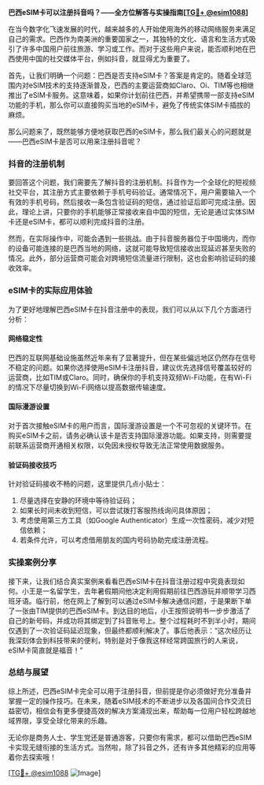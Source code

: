 **巴西eSIM卡可以注册抖音吗？——全方位解答与实操指南[[TG💪+ @esim1088](https://t.me/s/esim1088)]**

在当今数字化飞速发展的时代，越来越多的人开始使用海外的移动网络服务来满足自己的需求。巴西作为南美洲的重要国家之一，其独特的文化、语言和生活方式吸引了许多中国用户前往旅游、学习或工作。而对于这些用户来说，能否顺利地在巴西使用中国的社交媒体平台，例如抖音，就显得尤为重要了。

首先，让我们明确一个问题：巴西是否支持eSIM卡？答案是肯定的。随着全球范围内对eSIM技术的支持逐渐普及，巴西的主要运营商如Claro、Oi、TIM等也相继推出了eSIM卡服务。这意味着，如果你计划前往巴西，并希望携带一部支持eSIM功能的手机，那么你可以直接购买当地的eSIM卡，避免了传统实体SIM卡插拔的麻烦。

那么问题来了，既然能够方便地获取巴西的eSIM卡，那么我们最关心的问题就是——巴西eSIM卡是否可以用来注册抖音呢？

### 抖音的注册机制

要回答这个问题，我们需要先了解抖音的注册机制。抖音作为一个全球化的短视频社交平台，其注册方式主要依赖于手机号码验证。通常情况下，用户需要输入一个有效的手机号码，然后接收一条包含验证码的短信，通过验证后即可完成注册。因此，理论上讲，只要你的手机能够正常接收来自中国的短信，无论是通过实体SIM卡还是eSIM卡，都可以顺利完成抖音的注册。

然而，在实际操作中，可能会遇到一些挑战。由于抖音服务器位于中国境内，而你的设备可能连接的是巴西当地的网络，这就可能导致短信接收出现延迟甚至失败的情况。此外，部分运营商可能会对跨境短信流量进行限制，这也会影响验证码的接收效率。

### eSIM卡的实际应用体验

为了更好地理解巴西eSIM卡在抖音注册中的表现，我们可以从以下几个方面进行分析：

#### 网络稳定性
巴西的互联网基础设施虽然近年来有了显著提升，但在某些偏远地区仍然存在信号不稳定的问题。如果你选择使用eSIM卡注册抖音，建议优先选择信号覆盖较好的运营商，比如TIM或Claro。同时，确保你的手机支持双频Wi-Fi功能，在有Wi-Fi的情况下尽量切换到Wi-Fi网络以提高数据传输速度。

#### 国际漫游设置
对于首次接触eSIM卡的用户而言，国际漫游设置是一个不可忽视的关键环节。在购买eSIM卡之前，请务必确认该卡是否支持国际漫游功能。如果支持，则需要提前联系运营商开通相关权限，以免因未授权导致无法正常使用数据服务。

#### 验证码接收技巧
针对验证码接收不畅的问题，这里提供几点小贴士：
1. 尽量选择在安静的环境中等待验证码；
2. 如果长时间未收到短信，可以尝试拨打客服热线询问具体原因；
3. 考虑使用第三方工具（如Google Authenticator）生成一次性密码，减少对短信依赖；
4. 若条件允许，可以考虑借用朋友的国内号码协助完成注册流程。

### 实操案例分享

接下来，让我们结合真实案例来看看巴西eSIM卡在抖音注册过程中究竟表现如何。小王是一名留学生，去年暑假期间他决定利用假期前往巴西游玩并顺带学习西班牙语。临行前，他在网上了解到可以通过eSIM卡解决通信问题，于是果断下单了一张由TIM提供的巴西eSIM卡。到达目的地后，小王按照说明书一步步激活了自己的新号码，并成功将其绑定到了抖音账号上。整个过程耗时不到半小时，期间仅遇到了一次验证码延迟现象，但最终都顺利解决了。事后他表示：“这次经历让我深刻体会到科技带来的便利，特别是对于像我这样经常跨国旅行的人来说，eSIM卡简直就是福音！”

### 总结与展望

综上所述，巴西eSIM卡完全可以用于注册抖音，但前提是你必须做好充分准备并掌握一定的操作技巧。在未来，随着eSIM技术的不断进步以及各国间合作交流日益密切，相信会有更多便捷高效的解决方案涌现出来，帮助每一位用户轻松跨越地域界限，享受全球化带来的乐趣。

无论你是商务人士、学生党还是普通游客，只要你有需求，都可以借助巴西eSIM卡实现无缝衔接的生活方式。当然啦，除了抖音之外，还有许多其他精彩的应用等着你去探索哦！

[[TG💪+ @esim1088](https://t.me/s/esim1088) ![Image](https://i.postimg.cc/4NQfJmqS/Snipaste-2025-05-13-00-14-12.png)]